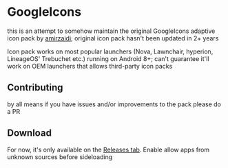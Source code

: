 # GoogleIcons
this is an attempt to somehow maintain the original GoogleIcons adaptive icon pack by [amirzaidi](https://github.com/amirzaidi/); original icon pack hasn't been updated in 2+ years

Icon pack works on most popular launchers (Nova, Lawnchair, hyperion, LineageOS' Trebuchet etc.) running on Android 8+; can't guarantee it'll work on OEM launchers that allows third-party icon packs

## Contributing
by all means if you have issues and/or improvements to the pack please do a PR

## Download
For now, it's only available on the [Releases tab](https://github.com/diyachan/GoogleIcons/releases/). Enable allow apps from unknown sources before sideloading
